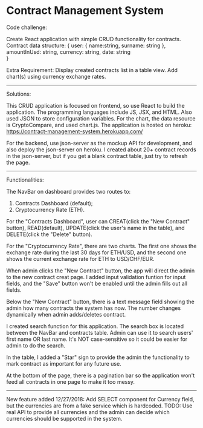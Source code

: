 # Contract Management System

Code challenge:

Create React application with simple CRUD functionality for contracts. Contract data structure:
{
   user: {
      name:string,
      surname: string
   },
   amountInUsd: string,
   currency: string,
   date: string  
}

Extra Requirement:
Display created contracts list in a table view.
Add chart(s) using currency exchange rates.

*****************************************************************

Solutions:

This CRUD application is focused on frontend, so use React to build the application. The programming languages include JS, JSX, and HTML. Also used JSON to store configuration variables. For the chart, the data resource is CryptoCompare, and used chart.js.
The application is hosted on heroku:
https://contract-management-system.herokuapp.com/

For the backend, use json-server as the mockup API for development, and also deploy the json-server on heroku.
I created about 20+ contract records in the json-server, but if you get a blank contract table, just try to refresh the page.

*****************************************************************

Functionalities:

The NavBar on dashboard provides two routes to:
1. Contracts Dashboard (default);
2. Cryptocurrency Rate (ETH).

For the "Contracts Dashboard", user can CREAT(click the "New Contract" button), READ(default), UPDATE(click the user's name in the table), and DELETE(click the "Delete" button).

For the "Cryptocurrency Rate", there are two charts. The first one shows the exchange rate during the last 30 days for ETH/USD, and the second one shows the current exchange rate for ETH to USD/CHF/EUR.

When admin clicks the "New Contract" button, the app will direct the admin to the new contract creat page. I added input validation funtion for input fields, and the "Save" button won't be enabled until the admin fills out all fields.

Below the "New Contract" button, there is a text message field showing the admin how many contracts the system has now. The number changes dynamically when admin adds/deletes contract.

I created search function for this application. The search box is located between the NavBar and contracts table. Admin can use it to search users' first name OR last name. It's NOT case-sensitive so it could be easier for admin to do the search.

In the table, I added a "Star" sign to provide the admin the functionality to mark contract as important for any future use.

At the bottom of the page, there is a pagination bar so the application won't feed all contracts in one page to make it too messy.

*****************************************************************
New feature added 12/27/2018:
Add SELECT component for Currency field, but the currencies are from a fake service which is hardcoded.
TODO: Use real API to provide all currencies and the admin can decide which currencies should be supported in the system.
